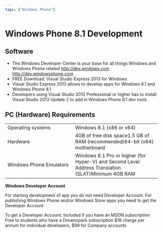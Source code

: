 ```yaml
---
tags: ["Windows Phone"]
---
```


# Windows Phone 8.1 Development

## Software

- The Windows Developer Center is your base for all things Windows and Windows Phone related http://dev.windows.com http://dev.windowsphone.com
- FREE Download: Visual Studio Express 2013 for Windows
- Visual Studio Express 2013 allows to develop apps for Windows 8.1 and Windows Phone 8.1
- Developers using Visual Studio 2013 Professional or higher has to install Visual Studio 2013 Update 2 to add in Windows Phone 8.1 dev tools

## PC (Hardware) Requirements

<table width="1159"><tbody><tr><td width="579">Operating systems</td><td width="579">Windows&nbsp;8.1 (x86 or x64)</td></tr><tr><td width="579">Hardware</td><td width="579">4GB of free disk space1.5 GB of RAM (recommended)64-bit (x64) motherboard</td></tr><tr><td width="579">Windows Phone Emulators</td><td width="579">Windows 8.1 Pro or higher (for Hyper-V) and Second Level Address Translation (SLAT)Minimum 4GB RAM</td></tr></tbody></table>

**Windows Developer Account**

For starting development of app you do not need Developer Account. For publishing Windows Phone and/or Windows Store apps you need to get the Developer Account

To get a Developer Account: Included if you have an MSDN subscription Free to students who have a Dreamspark subscription $19 charge per annum for individual developers, $99 for Company accounts
